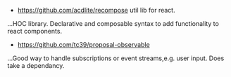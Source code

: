* https://github.com/acdlite/recompose util lib for react. 

...HOC library. Declarative and composable syntax to add functionality to react components.
* https://github.com/tc39/proposal-observable 

...Good way to handle subscriptions or event streams,e.g. user input. Does take a dependancy.


